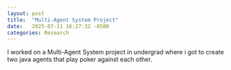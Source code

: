 ```yaml
---
layout: post
title:  "Multi-Agent System Project"
date:   2025-07-11 16:27:32 -0500
categories: Research
---
```


I worked on a Multi-Agent System project in undergrad where i got to create two java agents that play poker against each other.